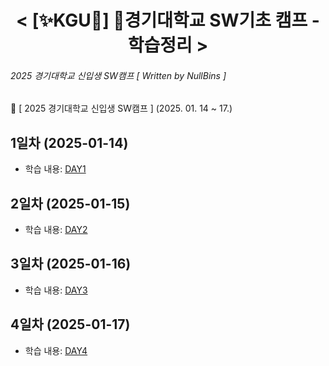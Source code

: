 <div align="center">
  <h1> < [✨KGU🎉] 🏫경기대학교 SW기초 캠프 - 학습정리 > </h1>
</div>

###### 2025 경기대학교 신입생 SW캠프 [ *Written by NullBins* ]
📌 [ 2025 경기대학교 신입생 SW캠프 ] (2025. 01. 14 ~ 17.)

## 1일차 (2025-01-14)
- 학습 내용: [DAY1](https://github.com/NullBins/KGU-SW-BASIC-CAMP/tree/main/DAY1)

## 2일차 (2025-01-15)
- 학습 내용: [DAY2](https://github.com/NullBins/KGU-SW-BASIC-CAMP/tree/main/DAY2)

## 3일차 (2025-01-16)
- 학습 내용: [DAY3](https://github.com/NullBins/KGU-SW-BASIC-CAMP/tree/main/DAY3)

## 4일차 (2025-01-17)
- 학습 내용: [DAY4](https://github.com/NullBins/KGU-SW-BASIC-CAMP/tree/main/DAY4)
